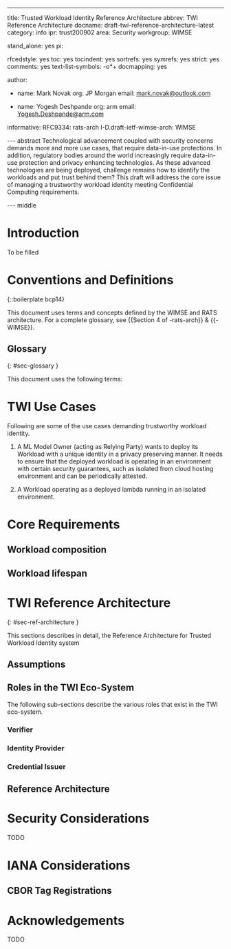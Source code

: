 ---
title: Trusted Workload Identity Reference Architecture
abbrev: TWI Reference Architecture
docname: draft-twi-reference-architecture-latest
category: info
ipr: trust200902
area: Security
workgroup: WIMSE

stand_alone: yes
pi:

  rfcedstyle: yes
  toc: yes
  tocindent: yes
  sortrefs: yes
  symrefs: yes
  strict: yes
  comments: yes
  text-list-symbols: -o*+
  docmapping: yes

author:

-
  name: Mark Novak
  org: JP Morgan
  email: mark.novak@outlook.com

-
  name: Yogesh Deshpande
  org: arm
  email: Yogesh.Deshpande@arm.com

informative:
  RFC9334: rats-arch
  I-D.draft-ietf-wimse-arch: WIMSE

--- abstract
Technological advancement coupled with security concerns demands more and more use cases, that require data-in-use protections.
In addition, regulatory bodies around the world increasingly require data-in-use protection and privacy enhancing technologies.
As these advanced technologies are being deployed, challenge remains how to identify the workloads and put trust behind them?
This draft will address the core issue of managing a trustworthy workload identity meeting Confidential Computing requirements.


--- middle

# Introduction

To be filled

# Conventions and Definitions

{::boilerplate bcp14}

This document uses terms and concepts defined by the WIMSE and RATS architecture. For a complete glossary,
see {{Section 4 of -rats-arch}} & {{-WIMSE}}.


## Glossary
{: #sec-glossary }

This document uses the following terms:

# TWI Use Cases
Following are some of the use cases demanding trustworthy workload identity.

1. A ML Model Owner (acting as Relying Party) wants to deploy its Workload with a unique identity in a privacy
preserving manner. It needs to ensure that the deployed workload is operating in an environment with certain
security guarantees, such as isolated from cloud hosting environment and can be periodically attested.


2. A Workload operating as a deployed lambda running in an isolated environment.

# Core Requirements

## Workload composition

## Workload lifespan

##

# TWI Reference Architecture
{: #sec-ref-architecture }

This sections describes in detail, the Reference Architecture for Trusted Workload Identity system

## Assumptions

## Roles in the TWI Eco-System
The following sub-sections describe the various roles that exist in the TWI eco-system.

### Verifier

### Identity Provider

### Credential Issuer

## Reference Architecture




# Security Considerations

<cref>TODO</cref>

# IANA Considerations

## CBOR Tag Registrations


# Acknowledgements


<cref>TODO</cref>
